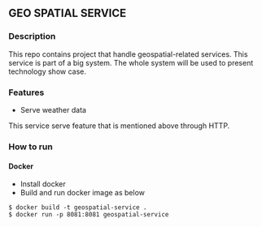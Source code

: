 ## GEO SPATIAL SERVICE

### Description
This repo contains project that handle geospatial-related services. 
This service is part of a big system. 
The whole system will be used to present technology show case.

### Features
- Serve weather data

This service serve feature that is mentioned above through HTTP.

### How to run
#### Docker
- Install docker
- Build and run docker image as below
```shell script
$ docker build -t geospatial-service .
$ docker run -p 8081:8081 geospatial-service
```
